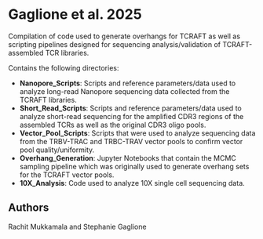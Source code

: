 # Gaglione et al. 2025

Compilation of code used to generate overhangs for TCRAFT as well as scripting pipelines designed for sequencing analysis/validation of TCRAFT-assembled TCR libraries.

Contains the following directories:
- **Nanopore_Scripts**: Scripts and reference parameters/data used to analyze long-read Nanopore sequencing data collected from the TCRAFT libraries.
- **Short_Read_Scripts**: Scripts and reference parameters/data used to analyze short-read sequencing for the amplified CDR3 regions of the assembled TCRs as well as the original CDR3 oligo pools.
- **Vector_Pool_Scripts**: Scripts that were used to analyze sequencing data from the TRBV-TRAC and TRBC-TRAV vector pools to confirm vector pool quality/uniformity.
- **Overhang_Generation**: Jupyter Notebooks that contain the MCMC sampling pipeline which was originally used to generate overhang sets for the TCRAFT vector pools.
- **10X_Analysis**: Code used to analyze 10X single cell sequencing data.

## Authors
Rachit Mukkamala and Stephanie Gaglione
